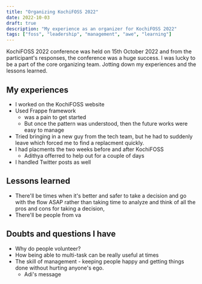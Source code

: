 ```yaml
---
title: "Organizing KochiFOSS 2022"
date: 2022-10-03
draft: true
description: "My experience as an organizer for KochiFOSS 2022"
tags: ["foss", "leadership", "management", "awe", "learning"]
---
```


KochiFOSS 2022 conference was held on 15th October 2022 and from the participant's responses, the conference was a huge success. I was lucky to be a part of the core organizing team. Jotting down my experiences and the lessons learned.

## My experiences

- I worked on the KochiFOSS website
- Used Frappe framework
  - was a pain to get started
  - But once the pattern was understood, then the future works were easy to manage
- Tried bringing in a new guy from the tech team, but he had to suddenly leave which forced me to find a replacment quickly.
- I had placments the two weeks before and after KochiFOSS
  - Adithya offerred to help out for a couple of days
- I handled Twitter posts as well

## Lessons learned

- There'll be times when it's better and safer to take a decision and go with the flow ASAP rather than taking time to analyze and think of all the pros and cons for taking a decision,
- There'll be people from va

## Doubts and questions I have

- Why do people volunteer?
- How being able to multi-task can be really useful at times
- The skill of management - keeping people happy and getting things done without hurting anyone's ego.
  - Adi's message
